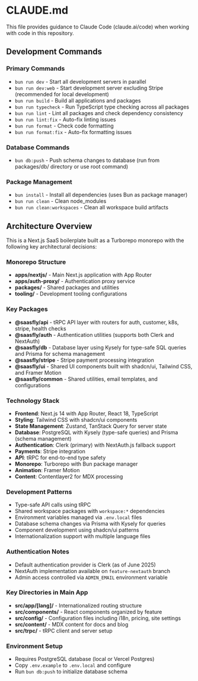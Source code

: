 # CLAUDE.md

This file provides guidance to Claude Code (claude.ai/code) when working with code in this repository.

## Development Commands

### Primary Commands
- `bun run dev` - Start all development servers in parallel
- `bun run dev:web` - Start development server excluding Stripe (recommended for local development)
- `bun run build` - Build all applications and packages
- `bun run typecheck` - Run TypeScript type checking across all packages
- `bun run lint` - Lint all packages and check dependency consistency
- `bun run lint:fix` - Auto-fix linting issues
- `bun run format` - Check code formatting
- `bun run format:fix` - Auto-fix formatting issues

### Database Commands
- `bun db:push` - Push schema changes to database (run from packages/db/ directory or use root command)

### Package Management
- `bun install` - Install all dependencies (uses Bun as package manager)
- `bun run clean` - Clean node_modules
- `bun run clean:workspaces` - Clean all workspace build artifacts

## Architecture Overview

This is a Next.js SaaS boilerplate built as a Turborepo monorepo with the following key architectural decisions:

### Monorepo Structure
- **apps/nextjs/** - Main Next.js application with App Router
- **apps/auth-proxy/** - Authentication proxy service
- **packages/** - Shared packages and utilities
- **tooling/** - Development tooling configurations

### Key Packages
- **@saasfly/api** - tRPC API layer with routers for auth, customer, k8s, stripe, health checks
- **@saasfly/auth** - Authentication utilities (supports both Clerk and NextAuth)
- **@saasfly/db** - Database layer using Kysely for type-safe SQL queries and Prisma for schema management
- **@saasfly/stripe** - Stripe payment processing integration
- **@saasfly/ui** - Shared UI components built with shadcn/ui, Tailwind CSS, and Framer Motion
- **@saasfly/common** - Shared utilities, email templates, and configurations

### Technology Stack
- **Frontend**: Next.js 14 with App Router, React 18, TypeScript
- **Styling**: Tailwind CSS with shadcn/ui components
- **State Management**: Zustand, TanStack Query for server state
- **Database**: PostgreSQL with Kysely (type-safe queries) and Prisma (schema management)
- **Authentication**: Clerk (primary) with NextAuth.js fallback support
- **Payments**: Stripe integration
- **API**: tRPC for end-to-end type safety
- **Monorepo**: Turborepo with Bun package manager
- **Animation**: Framer Motion
- **Content**: Contentlayer2 for MDX processing

### Development Patterns
- Type-safe API calls using tRPC
- Shared workspace packages with `workspace:*` dependencies
- Environment variables managed via `.env.local` files
- Database schema changes via Prisma with Kysely for queries
- Component development using shadcn/ui patterns
- Internationalization support with multiple language files

### Authentication Notes
- Default authentication provider is Clerk (as of June 2025)
- NextAuth implementation available on `feature-nextauth` branch
- Admin access controlled via `ADMIN_EMAIL` environment variable

### Key Directories in Main App
- **src/app/[lang]/** - Internationalized routing structure
- **src/components/** - React components organized by feature
- **src/config/** - Configuration files including i18n, pricing, site settings
- **src/content/** - MDX content for docs and blog
- **src/trpc/** - tRPC client and server setup

### Environment Setup
- Requires PostgreSQL database (local or Vercel Postgres)
- Copy `.env.example` to `.env.local` and configure
- Run `bun db:push` to initialize database schema